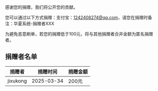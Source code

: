 感谢您的捐赠，我们将公开您的贡献。

您可以通过以下方式捐赠：支付宝：1242408274@qq.com，请您在捐赠时备注：华夏系统-捐赠者XXX

为避免恶意刷单，若您的捐赠低于100元，将与其他捐赠者合并金额为匿名捐赠者。

## 捐赠者名单

|捐赠者|捐赠时间|捐赠金额|
|--|--|--|
|jixukong|2025-03-34|200元|
